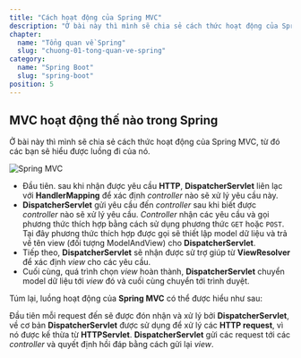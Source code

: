 ```yaml
---
title: "Cách hoạt động của Spring MVC"
description: "Ở bài này thì mình sẽ chia sẻ cách thức hoạt động của Spring MVC, từ đó các bạn sẽ hiểu được luồng đi của nó."
chapter:
  name: "Tổng quan về Spring"
  slug: "chuong-01-tong-quan-ve-spring"
category:
  name: "Spring Boot"
  slug: "spring-boot"
position: 5
---
```


## MVC hoạt động thế nào trong Spring

Ở bài này thì mình sẽ chia sẻ cách thức hoạt động của Spring MVC, từ đó các bạn sẽ hiểu được luồng đi của nó.

![Spring MVC](https://github.com/techmely/hoc-lap-trinh/assets/29374426/ccf4b629-2efb-48e7-ac73-30ef550bb7cb)

- Đầu tiên. sau khi nhận được yêu cầu **HTTP**, **DispatcherServlet** liên lạc với **HandlerMapping** để xác định _controller_ nào sẽ xử lý yêu cầu này.
- **DispatcherServlet** gửi yêu cầu đến _controller_ sau khi biết được _controller_ nào sẽ xử lý yêu cầu. _Controller_ nhận các yêu cầu và gọi phương thức thích hợp bằng cách sử dụng phương thức `GET` hoặc `POST`. Tại đây phương thức thích hợp được gọi sẽ thiết lập model dữ liệu và trả về tên view (đối tượng ModelAndView) cho **DispatcherServlet**.
- Tiếp theo, **DispatcherServlet** sẽ nhận được sử trợ giúp từ **ViewResolver** để xác định _view_ cho các yêu cầu.
- Cuối cùng, quá trình chọn _view_ hoàn thành, **DispatcherServlet** chuyển model dữ liệu tới _view_ đó và cuối cùng chuyển tới trình duyệt.

Túm lại, luồng hoạt động của **Spring MVC** có thể được hiểu như sau:

Đầu tiên mỗi request đến sẽ được đón nhận và xử lý bởi **DispatcherServlet**, về cơ bản **DispatcherServlet** được sử dụng để xử lý các **HTTP request**, vì nó được kế thừa từ **HTTPServlet**. **DispatcherServlet** gửi các request tới các _controller_ và quyết định hồi đáp bằng cách gửi lại _view_.
